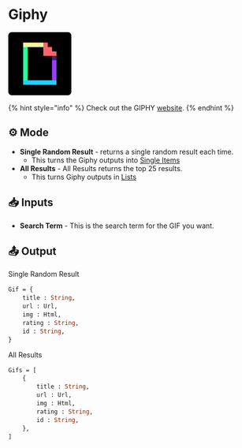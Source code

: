 # Giphy

![GIPHY is your top source for the best &amp; newest GIFs &amp; Animated Stickers online.](../../.gitbook/assets/giphy.png)

{% hint style="info" %}
Check out the GIPHY [website](https://www.developers.giphy.com).
{% endhint %}

## ⚙ Mode

* **Single Random Result** - returns a single random result each time. 
  * This turns the Giphy outputs into [Single Items](../../getting_started/variables.md#single-item)
* **All Results** - All Results returns the top 25 results. 
  * This turns Giphy outputs in [Lists](../../getting_started/variables.md#lists)

## 📥 Inputs

* **Search Term** - This is the search term for the GIF you want. 

## 📤 Output

Single Random Result

```graphql
Gif = {
    title : String, 
    url : Url, 
    img : Html,
    rating : String, 
    id : String, 
}
```

All Results

```graphql
Gifs = [
    {
        title : String, 
        url : Url, 
        img : Html,
        rating : String, 
        id : String,
    },
]
```



